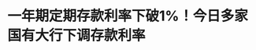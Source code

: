 <!DOCTYPE html>
<html lang="zh-CN">

<head>
    
<title>一年期定期存款利率下破1%！今日多家国有大行下调存款利率_腾讯新闻</title>
<meta name="keywords" content="定期存款利率,存款利率,定期存款,中国工商银行,中国农业银行,中国邮政储蓄银行,四大行,央行,大行,下调">
<meta name="description" content="【国有四大行今日均官宣下调存款利率 活期利率下调5个基点至0.05%】财联社5月20日电，中行、农行、工行、建行今日均宣布下调了存款利率，降幅与挂牌利率均保持一致。此外，招行同日也下调了存款利率。具体情况如下：中国银行于5月20日下调人民币存款利率，其中活期利率下调5个基点至0.05%；定期整存整取三个月期、半年期...">
<meta name="author" content="腾讯网">
<meta name="copyright" content="Copyright 1998 - 2025 Tencent. All Rights Reserved">
<meta property="og:type" content="news" />

<meta property="og:title" content="一年期定期存款利率下破1%！今日多家国有大行下调存款利率_腾讯新闻" />
<meta property="og:description" content="【国有四大行今日均官宣下调存款利率 活期利率下调5个基点至0.05%】财联社5月20日电，中行、农行、工行、建行今日均宣布下调了存款利率，降幅与挂牌利率均保持一致。此外，招行同日也下调了存款利率。具体情况如下：中国银行于5月20日下调人民币存款利率，其中活期利率下调5个基点至0.05%；定期整存整取三个月期、半年期..." />
<meta property="og:url" content="https://news.qq.com/rain/a/20250520A01QJC00" />
<meta property="og:image" content="https://inews.gtimg.com/news_ls/ObEGeEXg9MH4JiycyEWqNni3nub1Q2WItLPoelfumYpdYAA_640330/0" />
<meta property="article:author" content="财联社" />
<meta property="article:published_time" content="2025-05-20 09:01:13" />
<meta property="category" content="finance" />

<meta name="baidu-site-verification" content="jJeIJ5X7pP" />
    <meta charset="utf-8" />
<meta http-equiv="X-UA-Compatible" content="IE=Edge" />
<meta name="viewport" content="width=device-width, initial-scale=1, shrink-to-fit=no" />
<link rel="dns-prefetch" href="mat1.gtimg.com">
<link rel="dns-prefetch" href="i.news.qq.com">
<link rel="shortcut icon" href="https://mat1.gtimg.com/qqcdn/qqindex2021/favicon.ico">
<script nomodule="true" src="https://mat1.gtimg.com/qqcdn/qqindex2021/common-static/20240515201444/core3-37-1.min.js"></script>
<script>
  try {
    if (!window.IntersectionObserver) {
      var observerScript = document.createElement('script');
      observerScript.src = "https://mat1.gtimg.com/qqcdn/qqindex2021/common-static/20241024141058/intersection-observer-polyfill.js";
      document.head.appendChild(observerScript);
    }
  } catch (error) {}
</script>

<script>
  try {
    if (!Element.prototype.scrollTo) {
      var scrollScript = document.createElement('script');
      scrollScript.src = "https://mat1.gtimg.com/qqcdn/qqindex2021/common-static/20241025153001/scroll-behavior-polyfill.js";
      document.head.appendChild(scrollScript);
    }
  } catch (error) {}
</script>
<script>
  try {
    if ('scrollRestoration' in window.history) {
      window.history.scrollRestoration = 'manual';
    }
    window.isPcClient = Boolean(window.electron) && (
      window.navigator.userAgent.indexOf('pc-client') > 0 ||
      window.navigator.userAgent.indexOf('TencentNews') > 0
    );
  } catch {}
</script>
<script>
  try {
    if (window.isPcClient) {
      var bodyStyle = document.createElement('style');
      bodyStyle.innerText = 'body{ zoom: 0.95 }';
      document.head.appendChild(bodyStyle);
    }
  } catch {}
</script>
<script>
  window.DATA = {"url":"https://view.inews.qq.com/a/20250520A01QJC00","article_id":"20250520A01QJC00","article_type":"0","title":"一年期定期存款利率下破1%！今日多家国有大行下调存款利率","desc":"【国有四大行今日均官宣下调存款利率 活期利率下调5个基点至0.05%】财联社5月20日电，中行、农行、工行、建行今日均宣布下调了存款利率，降幅与挂牌利率均保持一致。此外，招行同日也下调了存款利率。具体情况如下：中国银行于5月20日下调人民币存款利率，其中活期利率下调5个基点至0.05%；定期整存整取三个月期、半年期...","iNewsRecommendLevel":1,"abstract":"【国有四大行今日均官宣下调存款利率 活期利率下调5个基点至0.05%】财联社5月20日电，中行、农行、工行、建行今日均宣布下调了存款利率，降幅与挂牌利率均保持一致。此外，招行同日也下调了存款利率。具体情况如下：中国银行于5月20日下调人民币存款利率，其中活期利率下调5个基点至0.05%；定期整存整取三个月期、半年期...","catalog1":"finance","ad_channel_sign":"finance","introduction":"","media":"财联社","media_id":"6975273","pubtime":"2025-05-20 09:01:13","comment_id":"8413182093","political":0,"cmsId":"20250520A01QJC00","cms_id":"20250520A01QJC00","closeAllAd":0,"closeAllFavorite":false,"originContent":{"directory":{"ai_list":null,"enable":2,"list":null},"text":"\u003cdiv class=\"rich_media_content\"\u003e\u003c!--NO_AD_ERROR_8_2I1--\u003e\u003cp style=\"background-color: rgb(255, 255, 255); margin-bottom: 25px; margin-left: 0px; margin-right: 0px; margin-top: 10px; padding: 0px; text-align: justify; text-indent: 0px\"\u003e\u003cspan style=\"letter-spacing: normal\"\u003e\u003cspan style=\"font-size: 18px\"\u003e\u003cspan style=\"color: rgb(34, 34, 34)\"\u003e\u003cspan style=\"background-color: rgb(255, 255, 255)\"\u003e财联社5月20日讯，今日早间，\u003c!--SECURE_LINK_BEGIN_0--\u003e工商银行\u003c!--SECURE_LINK_END_0--\u003e、\u003c!--SECURE_LINK_BEGIN_1--\u003e农业银行\u003c!--SECURE_LINK_END_1--\u003e、\u003c!--SECURE_LINK_BEGIN_2--\u003e中国银行\u003c!--SECURE_LINK_END_2--\u003e、\u003c!--SECURE_LINK_BEGIN_3--\u003e建设银行\u003c!--SECURE_LINK_END_3--\u003e、\u003c!--SECURE_LINK_BEGIN_4--\u003e交通银行\u003c!--SECURE_LINK_END_4--\u003e、\u003c!--SECURE_LINK_BEGIN_5--\u003e邮储银行\u003c!--SECURE_LINK_END_5--\u003e、\u003c!--SECURE_LINK_BEGIN_6--\u003e招商银行\u003c!--SECURE_LINK_END_6--\u003e均宣布下调了存款利率，降幅与挂牌利率均保持一致。\u003c/span\u003e\u003c/span\u003e\u003c/span\u003e\u003c/span\u003e\u003c!--NO_AD_0--\u003e\u003c!--EOP_0--\u003e\u003c/p\u003e\u003c!--PARAGRAPH_0--\u003e\u003cp style=\"background-color: rgb(255, 255, 255); margin-bottom: 25px; margin-left: 0px; margin-right: 0px; margin-top: 10px; padding: 0px; text-align: justify; text-indent: 0px\"\u003e\u003cspan style=\"letter-spacing: normal\"\u003e\u003cspan style=\"font-size: 18px\"\u003e\u003cspan style=\"color: rgb(34, 34, 34)\"\u003e\u003cspan style=\"background-color: rgb(255, 255, 255)\"\u003e一年期定期存款利率集体下破1%，其中邮储银行一年期存款利率下调至0.98%，其余大行（工行、农行、中行、建行、招行）均调至0.95%。\u003c/span\u003e\u003c/span\u003e\u003c/span\u003e\u003c/span\u003e\u003c!--NO_AD_1--\u003e\u003c!--EOP_1--\u003e\u003c!--NO_AD_2--\u003e\u003c!--EOP_2--\u003e\u003c!--NO_AD_3--\u003e\u003c!--EOP_3--\u003e\u003c!--NO_AD_4--\u003e\u003c!--EOP_4--\u003e\u003c/p\u003e\u003c!--PARAGRAPH_4--\u003e\u003c!--PARAGRAPH_3--\u003e\u003c!--PARAGRAPH_2--\u003e\u003c!--PARAGRAPH_1--\u003e\u003cp style=\"background-color: rgb(255, 255, 255); margin-bottom: 25px; margin-left: 0px; margin-right: 0px; margin-top: 10px; padding: 0px; text-align: justify; text-indent: 0px\"\u003e\u003cspan style=\"letter-spacing: normal\"\u003e\u003cspan style=\"font-size: 18px\"\u003e\u003cstrong\u003e\u003cspan style=\"color: rgb(34, 34, 34)\"\u003e\u003cspan style=\"background-color: transparent\"\u003e工商银行下调人民币存款利率 最大降幅25个基点\u003c/span\u003e\u003c/span\u003e\u003c/strong\u003e\u003c/span\u003e\u003c/span\u003e\u003c/p\u003e\u003cp style=\"background-color: rgb(255, 255, 255); margin-bottom: 25px; margin-left: 0px; margin-right: 0px; margin-top: 10px; padding: 0px; text-align: justify; text-indent: 0px\"\u003e\u003cspan style=\"letter-spacing: normal\"\u003e\u003cspan style=\"font-size: 18px\"\u003e\u003cspan style=\"color: rgb(34, 34, 34)\"\u003e\u003cspan style=\"background-color: rgb(255, 255, 255)\"\u003e\u003c!--SECURE_LINK_BEGIN_7--\u003e中国工商银行\u003c!--SECURE_LINK_END_7--\u003e于5月20日下调人民币存款利率，其中活期利率下调5个基点至0.05%；定期整存整取三个月期、半年期、\u003c/span\u003e\u003c/span\u003e\u003cstrong\u003e\u003cspan style=\"color: rgb(34, 34, 34)\"\u003e\u003cspan style=\"background-color: transparent\"\u003e一年期\u003c/span\u003e\u003c/span\u003e\u003c/strong\u003e\u003cspan style=\"color: rgb(34, 34, 34)\"\u003e\u003cspan style=\"background-color: rgb(255, 255, 255)\"\u003e、二年期均下调15个基点，分别为0.65%、0.85%、\u003c/span\u003e\u003c/span\u003e\u003cstrong\u003e\u003cspan style=\"color: rgb(34, 34, 34)\"\u003e\u003cspan style=\"background-color: transparent\"\u003e0.95%\u003c/span\u003e\u003c/span\u003e\u003c/strong\u003e\u003cspan style=\"color: rgb(34, 34, 34)\"\u003e\u003cspan style=\"background-color: rgb(255, 255, 255)\"\u003e、1.05%；三年期和五年期均下调25个基点，分别至1.25%和1.3%。定期零存整取、整存零取、存本取息三种期限均下调15个基点。7天期通知存款利率下调15个基点至0.3%。\u003c/span\u003e\u003c/span\u003e\u003c/span\u003e\u003c/span\u003e\u003c/p\u003e\u003cp style=\"-webkit-tap-highlight-color: rgba(255, 255, 255, 0); -webkit-text-stroke-width: 0px; background: rgb(255, 255, 255); border: 0px; box-sizing: inherit; color: rgb(34, 34, 34); font-size: 18px; font-style: normal; font-variant-caps: normal; font-variant-ligatures: normal; font-weight: 400; letter-spacing: normal; margin: 10px 0px 25px; orphans: 2; padding: 0px; text-align: justify; text-decoration-color: initial; text-decoration-style: initial; text-decoration-thickness: initial; text-transform: none; vertical-align: baseline; white-space: normal; widows: 2; word-spacing: 0px\" data-exeditor-arbitrary-box=\"image-box\"\u003e\u003c!--IMG_0--\u003e\u003c/p\u003e\u003cp style=\"background-color: rgb(255, 255, 255); margin-bottom: 25px; margin-left: 0px; margin-right: 0px; margin-top: 10px; padding: 0px; text-align: justify; text-indent: 0px\"\u003e\u003cspan style=\"letter-spacing: normal\"\u003e\u003cspan style=\"font-size: 18px\"\u003e\u003cstrong\u003e\u003cspan style=\"color: rgb(34, 34, 34)\"\u003e\u003cspan style=\"background-color: transparent\"\u003e农业银行下调人民币存款利率 最大降幅25个基点\u003c/span\u003e\u003c/span\u003e\u003c/strong\u003e\u003c/span\u003e\u003c/span\u003e\u003c/p\u003e\u003cp style=\"background-color: rgb(255, 255, 255); margin-bottom: 25px; margin-left: 0px; margin-right: 0px; margin-top: 10px; padding: 0px; text-align: justify; text-indent: 0px\"\u003e\u003cspan style=\"letter-spacing: normal\"\u003e\u003cspan style=\"font-size: 18px\"\u003e\u003cspan style=\"color: rgb(34, 34, 34)\"\u003e\u003cspan style=\"background-color: rgb(255, 255, 255)\"\u003e农业银行于5月20日下调人民币存款利率，其中活期利率下调5个基点至0.05%；定期整存整取三个月期、半年期、\u003c/span\u003e\u003c/span\u003e\u003cstrong\u003e\u003cspan style=\"color: rgb(34, 34, 34)\"\u003e\u003cspan style=\"background-color: transparent\"\u003e一年期、\u003c/span\u003e\u003c/span\u003e\u003c/strong\u003e\u003cspan style=\"color: rgb(34, 34, 34)\"\u003e\u003cspan style=\"background-color: rgb(255, 255, 255)\"\u003e二年期均下调15个基点，分别为0.65%、0.85%、\u003c/span\u003e\u003c/span\u003e\u003cstrong\u003e\u003cspan style=\"color: rgb(34, 34, 34)\"\u003e\u003cspan style=\"background-color: transparent\"\u003e0.95%、\u003c/span\u003e\u003c/span\u003e\u003c/strong\u003e\u003cspan style=\"color: rgb(34, 34, 34)\"\u003e\u003cspan style=\"background-color: rgb(255, 255, 255)\"\u003e1.05%；三年期和五年期均下调25个基点，分别至1.25%和1.3%。定期零存整取、整存零取、存本取息三种期限均下调15个基点。7天期通知存款利率下调15个基点至0.3%。\u003c/span\u003e\u003c/span\u003e\u003c/span\u003e\u003c/span\u003e\u003c/p\u003e\u003cp style=\"-webkit-tap-highlight-color: rgba(255, 255, 255, 0); -webkit-text-stroke-width: 0px; background: rgb(255, 255, 255); border: 0px; box-sizing: inherit; color: rgb(34, 34, 34); font-size: 18px; font-style: normal; font-variant-caps: normal; font-variant-ligatures: normal; font-weight: 400; letter-spacing: normal; margin: 10px 0px 25px; orphans: 2; padding: 0px; text-align: justify; text-decoration-color: initial; text-decoration-style: initial; text-decoration-thickness: initial; text-transform: none; vertical-align: baseline; white-space: normal; widows: 2; word-spacing: 0px\" data-exeditor-arbitrary-box=\"image-box\"\u003e\u003c!--IMG_1--\u003e\u003c/p\u003e\u003cp style=\"background-color: rgb(255, 255, 255); margin-bottom: 25px; margin-left: 0px; margin-right: 0px; margin-top: 10px; padding: 0px; text-align: justify; text-indent: 0px\"\u003e\u003cspan style=\"letter-spacing: normal\"\u003e\u003cspan style=\"font-size: 18px\"\u003e\u003cstrong\u003e\u003cspan style=\"color: rgb(34, 34, 34)\"\u003e\u003cspan style=\"background-color: transparent\"\u003e中国银行下调人民币存款利率\u003c/span\u003e\u003c/span\u003e\u003c/strong\u003e\u003c/span\u003e\u003c/span\u003e\u003c/p\u003e\u003cp style=\"background-color: rgb(255, 255, 255); margin-bottom: 25px; margin-left: 0px; margin-right: 0px; margin-top: 10px; padding: 0px; text-align: justify; text-indent: 0px\"\u003e\u003cspan style=\"letter-spacing: normal\"\u003e\u003cspan style=\"font-size: 18px\"\u003e\u003cspan style=\"color: rgb(34, 34, 34)\"\u003e\u003cspan style=\"background-color: rgb(255, 255, 255)\"\u003e中国银行于5月20日下调人民币存款利率，其中活期利率下调5个基点至0.05%；定期整存整取三个月期、半年期、\u003c/span\u003e\u003c/span\u003e\u003cstrong\u003e\u003cspan style=\"color: rgb(34, 34, 34)\"\u003e\u003cspan style=\"background-color: transparent\"\u003e一年期、\u003c/span\u003e\u003c/span\u003e\u003c/strong\u003e\u003cspan style=\"color: rgb(34, 34, 34)\"\u003e\u003cspan style=\"background-color: rgb(255, 255, 255)\"\u003e二年期均下调15个基点，分别为0.65%、0.85%、\u003c/span\u003e\u003c/span\u003e\u003cstrong\u003e\u003cspan style=\"color: rgb(34, 34, 34)\"\u003e\u003cspan style=\"background-color: transparent\"\u003e0.95%、\u003c/span\u003e\u003c/span\u003e\u003c/strong\u003e\u003cspan style=\"color: rgb(34, 34, 34)\"\u003e\u003cspan style=\"background-color: rgb(255, 255, 255)\"\u003e1.05%；三年期和五年期均下调25个基点，分别至1.25%和1.3%。定期零存整取、整存零取、存本取息三种期限均下调15个基点。7天期通知存款利率下调15个基点至0.3%。\u003c/span\u003e\u003c/span\u003e\u003c/span\u003e\u003c/span\u003e\u003c/p\u003e\u003cp style=\"-webkit-tap-highlight-color: rgba(255, 255, 255, 0); -webkit-text-stroke-width: 0px; background: rgb(255, 255, 255); border: 0px; box-sizing: inherit; color: rgb(34, 34, 34); font-size: 18px; font-style: normal; font-variant-caps: normal; font-variant-ligatures: normal; font-weight: 400; letter-spacing: normal; margin: 10px 0px 25px; orphans: 2; padding: 0px; text-align: justify; text-decoration-color: initial; text-decoration-style: initial; text-decoration-thickness: initial; text-transform: none; vertical-align: baseline; white-space: normal; widows: 2; word-spacing: 0px\" data-exeditor-arbitrary-box=\"image-box\"\u003e\u003c!--IMG_2--\u003e\u003c/p\u003e\u003cp style=\"background-color: rgb(255, 255, 255); margin-bottom: 25px; margin-left: 0px; margin-right: 0px; margin-top: 10px; padding: 0px; text-align: justify; text-indent: 0px\"\u003e\u003cspan style=\"letter-spacing: normal\"\u003e\u003cspan style=\"font-size: 18px\"\u003e\u003cstrong\u003e\u003cspan style=\"color: rgb(34, 34, 34)\"\u003e\u003cspan style=\"background-color: transparent\"\u003e建设银行下调存款利率 1年定期下破1%\u003c/span\u003e\u003c/span\u003e\u003c/strong\u003e\u003c/span\u003e\u003c/span\u003e\u003c/p\u003e\u003cp style=\"background-color: rgb(255, 255, 255); margin-bottom: 25px; margin-left: 0px; margin-right: 0px; margin-top: 10px; padding: 0px; text-align: justify; text-indent: 0px\"\u003e\u003cspan style=\"letter-spacing: normal\"\u003e\u003cspan style=\"font-size: 18px\"\u003e\u003cspan style=\"color: rgb(34, 34, 34)\"\u003e\u003cspan style=\"background-color: rgb(255, 255, 255)\"\u003e中国建设银行于5月20日下调了人民币存款利率，其中活期利率下调5个基点至0.05%；定期整存整取三个月期、半年期、\u003c/span\u003e\u003c/span\u003e\u003cstrong\u003e\u003cspan style=\"color: rgb(34, 34, 34)\"\u003e\u003cspan style=\"background-color: transparent\"\u003e一年期\u003c/span\u003e\u003c/span\u003e\u003c/strong\u003e\u003cspan style=\"color: rgb(34, 34, 34)\"\u003e\u003cspan style=\"background-color: rgb(255, 255, 255)\"\u003e、二年期均下调15个基点，分别为0.65%、0.85%、\u003c/span\u003e\u003c/span\u003e\u003cstrong\u003e\u003cspan style=\"color: rgb(34, 34, 34)\"\u003e\u003cspan style=\"background-color: transparent\"\u003e0.95%\u003c/span\u003e\u003c/span\u003e\u003c/strong\u003e\u003cspan style=\"color: rgb(34, 34, 34)\"\u003e\u003cspan style=\"background-color: rgb(255, 255, 255)\"\u003e、1.05%；三年期和五年期均下调25个基点，分别至1.25%和1.3%。定期零存整取、整存零取、存本取息三种期限均下跌15个基点。7天期通知存款利率下调15个基点至0.3%。\u003c/span\u003e\u003c/span\u003e\u003c/span\u003e\u003c/span\u003e\u003c/p\u003e\u003cp style=\"-webkit-tap-highlight-color: rgba(255, 255, 255, 0); -webkit-text-stroke-width: 0px; background: rgb(255, 255, 255); border: 0px; box-sizing: inherit; color: rgb(34, 34, 34); font-size: 18px; font-style: normal; font-variant-caps: normal; font-variant-ligatures: normal; font-weight: 400; letter-spacing: normal; margin: 10px 0px 25px; orphans: 2; padding: 0px; text-align: justify; text-decoration-color: initial; text-decoration-style: initial; text-decoration-thickness: initial; text-transform: none; vertical-align: baseline; white-space: normal; widows: 2; word-spacing: 0px\" data-exeditor-arbitrary-box=\"image-box\"\u003e\u003c!--IMG_3--\u003e\u003c/p\u003e\u003cp style=\"background-color: rgb(255, 255, 255); margin-bottom: 25px; margin-left: 0px; margin-right: 0px; margin-top: 10px; padding: 0px; text-align: justify; text-indent: 0px\"\u003e\u003cspan style=\"letter-spacing: normal\"\u003e\u003cspan style=\"font-size: 18px\"\u003e\u003cstrong\u003e\u003cspan style=\"color: rgb(34, 34, 34)\"\u003e\u003cspan style=\"background-color: transparent\"\u003e交通银行下调人民币存款利率\u003c/span\u003e\u003c/span\u003e\u003c/strong\u003e\u003c/span\u003e\u003c/span\u003e\u003c/p\u003e\u003cp style=\"background-color: rgb(255, 255, 255); margin-bottom: 25px; margin-left: 0px; margin-right: 0px; margin-top: 10px; padding: 0px; text-align: justify; text-indent: 0px\"\u003e\u003cspan style=\"letter-spacing: normal\"\u003e\u003cspan style=\"font-size: 18px\"\u003e\u003cspan style=\"color: rgb(34, 34, 34)\"\u003e\u003cspan style=\"background-color: rgb(255, 255, 255)\"\u003e交通银行下调人民币存款利率，其中活期利率下调5个基点至0.05%；定期整存整取三个月期、半年期、\u003c/span\u003e\u003c/span\u003e\u003cstrong\u003e\u003cspan style=\"color: rgb(34, 34, 34)\"\u003e\u003cspan style=\"background-color: transparent\"\u003e一年期、\u003c/span\u003e\u003c/span\u003e\u003c/strong\u003e\u003cspan style=\"color: rgb(34, 34, 34)\"\u003e\u003cspan style=\"background-color: rgb(255, 255, 255)\"\u003e二年期均下调15个基点，分别为0.65%、0.85%、\u003c/span\u003e\u003c/span\u003e\u003cstrong\u003e\u003cspan style=\"color: rgb(34, 34, 34)\"\u003e\u003cspan style=\"background-color: transparent\"\u003e0.95%、\u003c/span\u003e\u003c/span\u003e\u003c/strong\u003e\u003cspan style=\"color: rgb(34, 34, 34)\"\u003e\u003cspan style=\"background-color: rgb(255, 255, 255)\"\u003e1.05%；定期整存整取三年期和五年期均下调25个基点，分别至1.25%和1.3%。定期零存整取、整存零取、存本取息三种期限均下调15个基点。7天期通知存款利率下调15个基点至0.3%。\u003c/span\u003e\u003c/span\u003e\u003c/span\u003e\u003c/span\u003e\u003c/p\u003e\u003cp style=\"-webkit-tap-highlight-color: rgba(255, 255, 255, 0); -webkit-text-stroke-width: 0px; background: rgb(255, 255, 255); border: 0px; box-sizing: inherit; color: rgb(34, 34, 34); font-size: 18px; font-style: normal; font-variant-caps: normal; font-variant-ligatures: normal; font-weight: 400; letter-spacing: normal; margin: 10px 0px 25px; orphans: 2; padding: 0px; text-align: justify; text-decoration-color: initial; text-decoration-style: initial; text-decoration-thickness: initial; text-transform: none; vertical-align: baseline; white-space: normal; widows: 2; word-spacing: 0px\" data-exeditor-arbitrary-box=\"image-box\"\u003e\u003c!--IMG_4--\u003e\u003c/p\u003e\u003cp style=\"background-color: rgb(255, 255, 255); margin-bottom: 25px; margin-left: 0px; margin-right: 0px; margin-top: 10px; padding: 0px; text-align: justify; text-indent: 0px\"\u003e\u003cspan style=\"letter-spacing: normal\"\u003e\u003cspan style=\"font-size: 18px\"\u003e\u003cstrong\u003e\u003cspan style=\"color: rgb(34, 34, 34)\"\u003e\u003cspan style=\"background-color: transparent\"\u003e邮储银行下调人民币存款利率 1年期下调15个基点至0.98%\u003c/span\u003e\u003c/span\u003e\u003c/strong\u003e\u003c/span\u003e\u003c/span\u003e\u003c/p\u003e\u003cp style=\"background-color: rgb(255, 255, 255); margin-bottom: 25px; margin-left: 0px; margin-right: 0px; margin-top: 10px; padding: 0px; text-align: justify; text-indent: 0px\"\u003e\u003cspan style=\"letter-spacing: normal\"\u003e\u003cspan style=\"font-size: 18px\"\u003e\u003cspan style=\"color: rgb(34, 34, 34)\"\u003e\u003cspan style=\"background-color: rgb(255, 255, 255)\"\u003e邮储银行5月20日对多个期限的人民币存款利率进行了下调，其中活期存款利率下调至0.05%；定期三个月期、半年期、\u003c/span\u003e\u003c/span\u003e\u003cstrong\u003e\u003cspan style=\"color: rgb(34, 34, 34)\"\u003e\u003cspan style=\"background-color: transparent\"\u003e一年期、\u003c/span\u003e\u003c/span\u003e\u003c/strong\u003e\u003cspan style=\"color: rgb(34, 34, 34)\"\u003e\u003cspan style=\"background-color: rgb(255, 255, 255)\"\u003e三年期和五年期均有下调，分别为0.65%、0.86%、\u003c/span\u003e\u003c/span\u003e\u003cstrong\u003e\u003cspan style=\"color: rgb(34, 34, 34)\"\u003e\u003cspan style=\"background-color: transparent\"\u003e0.98%、\u003c/span\u003e\u003c/span\u003e\u003c/strong\u003e\u003cspan style=\"color: rgb(34, 34, 34)\"\u003e\u003cspan style=\"background-color: rgb(255, 255, 255)\"\u003e1.25%和1.30%。\u003c/span\u003e\u003c/span\u003e\u003c/span\u003e\u003c/span\u003e\u003c/p\u003e\u003cp style=\"-webkit-tap-highlight-color: rgba(255, 255, 255, 0); -webkit-text-stroke-width: 0px; background: rgb(255, 255, 255); border: 0px; box-sizing: inherit; color: rgb(34, 34, 34); font-size: 18px; font-style: normal; font-variant-caps: normal; font-variant-ligatures: normal; font-weight: 400; letter-spacing: normal; margin: 10px 0px 25px; orphans: 2; padding: 0px; text-align: justify; text-decoration-color: initial; text-decoration-style: initial; text-decoration-thickness: initial; text-transform: none; vertical-align: baseline; white-space: normal; widows: 2; word-spacing: 0px\" data-exeditor-arbitrary-box=\"image-box\"\u003e\u003c!--IMG_5--\u003e\u003c/p\u003e\u003cp style=\"background-color: rgb(255, 255, 255); margin-bottom: 25px; margin-left: 0px; margin-right: 0px; margin-top: 10px; padding: 0px; text-align: justify; text-indent: 0px\"\u003e\u003cspan style=\"letter-spacing: normal\"\u003e\u003cspan style=\"font-size: 18px\"\u003e\u003cstrong\u003e\u003cspan style=\"color: rgb(34, 34, 34)\"\u003e\u003cspan style=\"background-color: transparent\"\u003e招商银行下调人民币存款利率\u003c/span\u003e\u003c/span\u003e\u003c/strong\u003e\u003c/span\u003e\u003c/span\u003e\u003c/p\u003e\u003cp style=\"background-color: rgb(255, 255, 255); margin-bottom: 25px; margin-left: 0px; margin-right: 0px; margin-top: 10px; padding: 0px; text-align: justify; text-indent: 0px\"\u003e\u003cspan style=\"letter-spacing: normal\"\u003e\u003cspan style=\"font-size: 18px\"\u003e\u003cspan style=\"color: rgb(34, 34, 34)\"\u003e\u003cspan style=\"background-color: rgb(255, 255, 255)\"\u003e招商银行下调人民币存款利率，其中活期利率下调5个基点至0.05%；定期整存整取三个月期、半年期、\u003c/span\u003e\u003c/span\u003e\u003cstrong\u003e\u003cspan style=\"color: rgb(34, 34, 34)\"\u003e\u003cspan style=\"background-color: transparent\"\u003e一年期\u003c/span\u003e\u003c/span\u003e\u003c/strong\u003e\u003cspan style=\"color: rgb(34, 34, 34)\"\u003e\u003cspan style=\"background-color: rgb(255, 255, 255)\"\u003e、二年期均下调15个基点，分别为0.65%、0.85%、\u003c/span\u003e\u003c/span\u003e\u003cstrong\u003e\u003cspan style=\"color: rgb(34, 34, 34)\"\u003e\u003cspan style=\"background-color: transparent\"\u003e0.95%\u003c/span\u003e\u003c/span\u003e\u003c/strong\u003e\u003cspan style=\"color: rgb(34, 34, 34)\"\u003e\u003cspan style=\"background-color: rgb(255, 255, 255)\"\u003e、1.05%；定期整存整取三年期和五年期均下调25个基点，分别至1.25%和1.3%。定期零存整取、整存零取、存本取息三种期限均下跌15个基点。7天期通知存款利率下调15个基点至0.3%。\u003c/span\u003e\u003c/span\u003e\u003c/span\u003e\u003c/span\u003e\u003c/p\u003e\u003cp style=\"-webkit-tap-highlight-color: rgba(255, 255, 255, 0); -webkit-text-stroke-width: 0px; background: rgb(255, 255, 255); border: 0px; box-sizing: inherit; color: rgb(34, 34, 34); font-size: 18px; font-style: normal; font-variant-caps: normal; font-variant-ligatures: normal; font-weight: 400; letter-spacing: normal; margin: 10px 0px 8px; orphans: 2; padding: 0px; text-align: justify; text-decoration-color: initial; text-decoration-style: initial; text-decoration-thickness: initial; text-transform: none; vertical-align: baseline; white-space: normal; widows: 2; word-spacing: 0px\" data-exeditor-arbitrary-box=\"image-box\"\u003e\u003c!--IMG_6--\u003e\u003c/p\u003e\u003cdiv type=\"x-list_link\" class=\"qqnews_list_link\" style=\"background-color: #F7F7F7; border-radius: 5px; margin-bottom: 24px; padding: 20px 16px 24px 16px; position: relative; text-align: left\"\u003e\u003cdiv style=\"margin-bottom: 20px\"\u003e\u003cspan style=\"background-image: url(\u0026#39;https://new.inews.gtimg.com/tnews/1d01add9-7272-4aa6-8fa3-af6beaeb5038/icon-day.png\u0026#39;); background-size: cover; display: inline-block; height: 18px; margin-right: 2px; position: relative; top: 3px; width: 18px\"\u003e\u003c/span\u003e\u003cspan style=\"font-size: 16px; font-weight: 600; letter-spacing: 0px; line-height: 16px; text-align: justified\"\u003e相关报道\u003c/span\u003e\u003c/div\u003e\u003cp class=\"link_list\"\u003e\u003c!--LINK_0--\u003e\u003c/p\u003e\u003c/div\u003e\u003cdiv powered-by=\"qqnews_ex-editor\"\u003e\u003c/div\u003e\u003cstyle\u003e.rich_media_content{--news-tabel-th-night-color: #444444;--news-font-day-color: #333;--news-font-night-color: #d9d9d9;--news-bottom-distance: 22px}.rich_media_content p:not([data-exeditor-arbitrary-box=image-box]){letter-spacing:.5px;line-height:30px;margin-bottom:var(--news-bottom-distance);word-wrap:break-word}.rich_media_content{color:var(--news-font-day-color);font-size:18px}@media(prefers-color-scheme:dark){body:not([data-weui-theme=light]):not([dark-mode-disable=true]) .rich_media_content p:not([data-exeditor-arbitrary-box=image-box]){letter-spacing:.5px;line-height:30px;margin-bottom:var(--news-bottom-distance);word-wrap:break-word}body:not([data-weui-theme=light]):not([dark-mode-disable=true]) .rich_media_content{color:var(--news-font-night-color)}}.data_color_scheme_dark .rich_media_content p:not([data-exeditor-arbitrary-box=image-box]){letter-spacing:.5px;line-height:30px;margin-bottom:var(--news-bottom-distance);word-wrap:break-word}.data_color_scheme_dark .rich_media_content{color:var(--news-font-night-color)}.data_color_scheme_dark .rich_media_content{font-size:18px}.rich_media_content p[data-exeditor-arbitrary-box=image-box]{margin-bottom:11px}.rich_media_content\u003ediv:not(.qnt-video),.rich_media_content\u003esection{margin-bottom:var(--news-bottom-distance)}.rich_media_content hr{margin-bottom:var(--news-bottom-distance)}.rich_media_content .link_list{margin:0;margin-top:20px;min-height:0!important}.rich_media_content blockquote{background:#f9f9f9;border-left:6px solid #ccc;margin:1.5em 10px;padding:.5em 10px}.rich_media_content blockquote p{margin-bottom:0!important}.data_color_scheme_dark .rich_media_content blockquote{background:#323232}@media(prefers-color-scheme:dark){body:not([data-weui-theme=light]):not([dark-mode-disable=true]) .rich_media_content blockquote{background:#323232}}.rich_media_content ol[data-ex-list]{--ol-start: 1;--ol-list-style-type: decimal;list-style-type:none;counter-reset:olCounter calc(var(--ol-start,1) - 1);position:relative}.rich_media_content ol[data-ex-list]\u003eli\u003e:first-child::before{content:counter(olCounter,var(--ol-list-style-type)) '. ';counter-increment:olCounter;font-variant-numeric:tabular-nums;display:inline-block}.rich_media_content ul[data-ex-list]{--ul-list-style-type: circle;list-style-type:none;position:relative}.rich_media_content ul[data-ex-list].nonUnicode-list-style-type\u003eli\u003e:first-child::before{content:var(--ul-list-style-type) ' ';font-variant-numeric:tabular-nums;display:inline-block;transform:scale(0.5)}.rich_media_content ul[data-ex-list].unicode-list-style-type\u003eli\u003e:first-child::before{content:var(--ul-list-style-type) ' ';font-variant-numeric:tabular-nums;display:inline-block;transform:scale(0.8)}.rich_media_content ol:not([data-ex-list]){padding-left:revert}.rich_media_content ul:not([data-ex-list]){padding-left:revert}.rich_media_content table{display:table;border-collapse:collapse;margin-bottom:var(--news-bottom-distance)}.rich_media_content table th,.rich_media_content table td{word-wrap:break-word;border:1px solid #ddd;white-space:nowrap;padding:2px 5px}.rich_media_content table th{font-weight:700;background-color:#f0f0f0;text-align:left}.rich_media_content table p{margin-bottom:0!important}.data_color_scheme_dark .rich_media_content table th{background:var(--news-tabel-th-night-color)}@media(prefers-color-scheme:dark){body:not([data-weui-theme=light]):not([dark-mode-disable=true]) .rich_media_content table th{background:var(--news-tabel-th-night-color)}}.rich_media_content .qqnews_image_desc,.rich_media_content p[type=om-image-desc]{line-height:20px!important;text-align:center!important;font-size:14px!important;color:#666!important}.rich_media_content div[data-exeditor-arbitrary-box=wrap]:not([data-exeditor-arbitrary-box-special-style]){max-width:100%}.rich_media_content .qqnews-content{--wmfont: 0;--wmcolor: transparent;font-size:var(--wmfont);color:var(--wmcolor);line-height:var(--wmfont)!important;margin-bottom:var(--wmfont)!important}.rich_media_content .qqnews_sign_emphasis{background:#f7f7f7}.rich_media_content .qqnews_sign_emphasis ol{word-wrap:break-word;border:none;color:#5c5c5c;line-height:28px;list-style:none;margin:14px 0 6px;padding:16px 15px 4px}.rich_media_content .qqnews_sign_emphasis p{margin-bottom:12px!important}.rich_media_content .qqnews_sign_emphasis ol\u003eli\u003ep{padding-left:30px}.rich_media_content .qqnews_sign_emphasis ol\u003eli{list-style:none}.rich_media_content .qqnews_sign_emphasis ol\u003eli\u003ep:first-child::before{margin-left:-30px;content:counter(olCounter,decimal) ''!important;counter-increment:olCounter!important;font-variant-numeric:tabular-nums!important;background:#37f;border-radius:2px;color:#fff;font-size:15px;font-style:normal;text-align:center;line-height:18px;width:18px;height:18px;margin-right:12px;position:relative;top:-1px}.data_color_scheme_dark .rich_media_content .qqnews_sign_emphasis{background:#262626}.data_color_scheme_dark .rich_media_content .qqnews_sign_emphasis ol\u003eli\u003ep{color:#a9a9a9}@media(prefers-color-scheme:dark){body:not([data-weui-theme=light]):not([dark-mode-disable=true]) .rich_media_content .qqnews_sign_emphasis{background:#262626}body:not([data-weui-theme=light]):not([dark-mode-disable=true]) .rich_media_content .qqnews_sign_emphasis ol\u003eli\u003ep{color:#a9a9a9}}.rich_media_content h1,.rich_media_content h2,.rich_media_content h3,.rich_media_content h4,.rich_media_content h5,.rich_media_content h6{margin-bottom:var(--news-bottom-distance);font-weight:700}.rich_media_content h1{font-size:20px}.rich_media_content h2,.rich_media_content h3{font-size:19px}.rich_media_content h4,.rich_media_content h5,.rich_media_content h6{font-size:18px}.rich_media_content li:empty{display:none}.rich_media_content ul,.rich_media_content ol{margin-bottom:var(--news-bottom-distance)}.rich_media_content div\u003ep:only-child{margin-bottom:0!important}.rich_media_content .cms-cke-widget-title-wrap p{margin-bottom:0!important}\u003c/style\u003e\u003c/div\u003e","version":"v2"},"originAttribute":{"IMG_0":{"bigOrigUrl":"https://inews.gtimg.com/news_bt/O3uUQS4VAlHRcu3x5tDV_12S0FKT-Wlw7bqZLrp5qtSKIAA/0","compressUrl":"https://inews.gtimg.com/news_bt/O3uUQS4VAlHRcu3x5tDV_12S0FKT-Wlw7bqZLrp5qtSKIAA/641","desc":"","fullPic":"1","height":1497,"imgurl0":"https://inews.gtimg.com/news_bt/O3uUQS4VAlHRcu3x5tDV_12S0FKT-Wlw7bqZLrp5qtSKIAA/0","imgurl1000":"https://inews.gtimg.com/news_bt/O3uUQS4VAlHRcu3x5tDV_12S0FKT-Wlw7bqZLrp5qtSKIAA/1000","islong":0,"origUrl":"https://inews.gtimg.com/news_bt/O3uUQS4VAlHRcu3x5tDV_12S0FKT-Wlw7bqZLrp5qtSKIAA/641","size":168,"style":"display: inline-block; max-width: 100%; width: 1069px","thumb":"https://inews.gtimg.com/news_bt/O3uUQS4VAlHRcu3x5tDV_12S0FKT-Wlw7bqZLrp5qtSKIAA_181x181s/0","url":"https://inews.gtimg.com/news_bt/O3uUQS4VAlHRcu3x5tDV_12S0FKT-Wlw7bqZLrp5qtSKIAA/641","width":641},"IMG_1":{"bigOrigUrl":"https://inews.gtimg.com/news_bt/OsrRoKGMppsuqp7XuBZWUHToQCRI3FciIkOfBC_anbHwAAA/0","compressUrl":"https://inews.gtimg.com/news_bt/OsrRoKGMppsuqp7XuBZWUHToQCRI3FciIkOfBC_anbHwAAA/641","desc":"","fullPic":"1","height":602,"imgurl0":"https://inews.gtimg.com/news_bt/OsrRoKGMppsuqp7XuBZWUHToQCRI3FciIkOfBC_anbHwAAA/0","imgurl1000":"https://inews.gtimg.com/news_bt/OsrRoKGMppsuqp7XuBZWUHToQCRI3FciIkOfBC_anbHwAAA/1000","islong":0,"origUrl":"https://inews.gtimg.com/news_bt/OsrRoKGMppsuqp7XuBZWUHToQCRI3FciIkOfBC_anbHwAAA/641","size":163,"style":"display: inline-block; max-width: 100%; width: 1047px","thumb":"https://inews.gtimg.com/news_bt/OsrRoKGMppsuqp7XuBZWUHToQCRI3FciIkOfBC_anbHwAAA_181x181s/0","url":"https://inews.gtimg.com/news_bt/OsrRoKGMppsuqp7XuBZWUHToQCRI3FciIkOfBC_anbHwAAA/641","width":641},"IMG_2":{"bigOrigUrl":"https://inews.gtimg.com/news_bt/OPw7KIKqrd4GMiiQeKYOEtbF9G1Br9rBCRjYW7SRr_2S4AA/0","compressUrl":"https://inews.gtimg.com/news_bt/OPw7KIKqrd4GMiiQeKYOEtbF9G1Br9rBCRjYW7SRr_2S4AA/641","desc":"","fullPic":"1","height":659,"imgurl0":"https://inews.gtimg.com/news_bt/OPw7KIKqrd4GMiiQeKYOEtbF9G1Br9rBCRjYW7SRr_2S4AA/0","imgurl1000":"https://inews.gtimg.com/news_bt/OPw7KIKqrd4GMiiQeKYOEtbF9G1Br9rBCRjYW7SRr_2S4AA/1000","islong":0,"origUrl":"https://inews.gtimg.com/news_bt/OPw7KIKqrd4GMiiQeKYOEtbF9G1Br9rBCRjYW7SRr_2S4AA/641","size":78,"style":"display: inline-block; max-width: 100%; width: 1097px","thumb":"https://inews.gtimg.com/news_bt/OPw7KIKqrd4GMiiQeKYOEtbF9G1Br9rBCRjYW7SRr_2S4AA_181x181s/0","url":"https://inews.gtimg.com/news_bt/OPw7KIKqrd4GMiiQeKYOEtbF9G1Br9rBCRjYW7SRr_2S4AA/641","width":641},"IMG_3":{"bigOrigUrl":"https://inews.gtimg.com/news_bt/OX-sFUfwlgw6cRTIBYrg1nguEaSkqeswVPcs98bUYBVCkAA/0","compressUrl":"https://inews.gtimg.com/news_bt/OX-sFUfwlgw6cRTIBYrg1nguEaSkqeswVPcs98bUYBVCkAA/641","desc":"","fullPic":"1","height":1551,"imgurl0":"https://inews.gtimg.com/news_bt/OX-sFUfwlgw6cRTIBYrg1nguEaSkqeswVPcs98bUYBVCkAA/0","imgurl1000":"https://inews.gtimg.com/news_bt/OX-sFUfwlgw6cRTIBYrg1nguEaSkqeswVPcs98bUYBVCkAA/1000","islong":0,"origUrl":"https://inews.gtimg.com/news_bt/OX-sFUfwlgw6cRTIBYrg1nguEaSkqeswVPcs98bUYBVCkAA/641","size":207,"style":"display: inline-block; max-width: 100%; width: 1260px","thumb":"https://inews.gtimg.com/news_bt/OX-sFUfwlgw6cRTIBYrg1nguEaSkqeswVPcs98bUYBVCkAA_181x181s/0","url":"https://inews.gtimg.com/news_bt/OX-sFUfwlgw6cRTIBYrg1nguEaSkqeswVPcs98bUYBVCkAA/641","width":641},"IMG_4":{"bigOrigUrl":"https://inews.gtimg.com/news_bt/OgLOmBkXP7DxTXS1Ar6Wgb9_B0EodXWy3fygj7iqTfERcAA/0","compressUrl":"https://inews.gtimg.com/news_bt/OgLOmBkXP7DxTXS1Ar6Wgb9_B0EodXWy3fygj7iqTfERcAA/641","desc":"","fullPic":"1","height":595,"imgurl0":"https://inews.gtimg.com/news_bt/OgLOmBkXP7DxTXS1Ar6Wgb9_B0EodXWy3fygj7iqTfERcAA/0","imgurl1000":"https://inews.gtimg.com/news_bt/OgLOmBkXP7DxTXS1Ar6Wgb9_B0EodXWy3fygj7iqTfERcAA/1000","islong":0,"origUrl":"https://inews.gtimg.com/news_bt/OgLOmBkXP7DxTXS1Ar6Wgb9_B0EodXWy3fygj7iqTfERcAA/641","size":251,"style":"display: inline-block; max-width: 100%; width: 1117px","thumb":"https://inews.gtimg.com/news_bt/OgLOmBkXP7DxTXS1Ar6Wgb9_B0EodXWy3fygj7iqTfERcAA_181x181s/0","url":"https://inews.gtimg.com/news_bt/OgLOmBkXP7DxTXS1Ar6Wgb9_B0EodXWy3fygj7iqTfERcAA/641","width":641},"IMG_5":{"bigOrigUrl":"https://inews.gtimg.com/news_bt/OYyW82P7FjRe3aliIrs1TgdN6LladOZ_PCqnuBDtQ0FVAAA/0","compressUrl":"https://inews.gtimg.com/news_bt/OYyW82P7FjRe3aliIrs1TgdN6LladOZ_PCqnuBDtQ0FVAAA/641","desc":"","fullPic":"1","height":680,"imgurl0":"https://inews.gtimg.com/news_bt/OYyW82P7FjRe3aliIrs1TgdN6LladOZ_PCqnuBDtQ0FVAAA/0","imgurl1000":"https://inews.gtimg.com/news_bt/OYyW82P7FjRe3aliIrs1TgdN6LladOZ_PCqnuBDtQ0FVAAA/1000","islong":0,"origUrl":"https://inews.gtimg.com/news_bt/OYyW82P7FjRe3aliIrs1TgdN6LladOZ_PCqnuBDtQ0FVAAA/641","size":264,"style":"display: inline-block; max-width: 100%; width: 1222px","thumb":"https://inews.gtimg.com/news_bt/OYyW82P7FjRe3aliIrs1TgdN6LladOZ_PCqnuBDtQ0FVAAA_181x181s/0","url":"https://inews.gtimg.com/news_bt/OYyW82P7FjRe3aliIrs1TgdN6LladOZ_PCqnuBDtQ0FVAAA/641","width":641},"IMG_6":{"bigOrigUrl":"https://inews.gtimg.com/news_bt/OeR7qXzRAITkwnPUKKRL1xJloR28_SIrP0yREhI6OACC8AA/0","compressUrl":"https://inews.gtimg.com/news_bt/OeR7qXzRAITkwnPUKKRL1xJloR28_SIrP0yREhI6OACC8AA/641","desc":"","fullPic":"1","height":1508,"imgurl0":"https://inews.gtimg.com/news_bt/OeR7qXzRAITkwnPUKKRL1xJloR28_SIrP0yREhI6OACC8AA/0","imgurl1000":"https://inews.gtimg.com/news_bt/OeR7qXzRAITkwnPUKKRL1xJloR28_SIrP0yREhI6OACC8AA/1000","islong":0,"origUrl":"https://inews.gtimg.com/news_bt/OeR7qXzRAITkwnPUKKRL1xJloR28_SIrP0yREhI6OACC8AA/641","size":249,"style":"display: inline-block; max-width: 100%; width: 1080px","thumb":"https://inews.gtimg.com/news_bt/OeR7qXzRAITkwnPUKKRL1xJloR28_SIrP0yREhI6OACC8AA_181x181s/0","url":"https://inews.gtimg.com/news_bt/OeR7qXzRAITkwnPUKKRL1xJloR28_SIrP0yREhI6OACC8AA/641","width":641},"LINK_0":{"articletype":"0","enable":"1","id":"20250520A01WV300","showTitle":"5年期以上LPR下降10个基点 100万元房贷30年减少2万元","timestamp":1747702866,"title":"5年期以上LPR下降10个基点 100万元房贷30年减少2万元","url":"https://view.inews.qq.com/a/20250520A01WV300"},"SECURE_LINK_BEGIN_0":{"cms_orig_info":{"desc":"工商银行","trust_level":1,"type":"huaci_stock","url":"https://wzq.tenpay.com/mm/detail?type=1\u0026scode=601398\u0026stat_data=Ozm00p000n006"},"desc":"工商银行","trust_level":1,"type":"huaci_stock","url":"https://wzq.tenpay.com/mm/detail?type=1\u0026scode=601398\u0026stat_data=Ozm00p000n006"},"SECURE_LINK_BEGIN_1":{"cms_orig_info":{"desc":"农业银行","trust_level":1,"type":"huaci_stock","url":"https://wzq.tenpay.com/mm/detail?type=1\u0026scode=601288\u0026stat_data=Ozm00p000n006"},"desc":"农业银行","trust_level":1,"type":"huaci_stock","url":"https://wzq.tenpay.com/mm/detail?type=1\u0026scode=601288\u0026stat_data=Ozm00p000n006"},"SECURE_LINK_BEGIN_2":{"cms_orig_info":{"desc":"中国银行","trust_level":1,"type":"huaci_stock","url":"https://wzq.tenpay.com/mm/detail?type=1\u0026scode=601988\u0026stat_data=Ozm00p000n006"},"desc":"中国银行","trust_level":1,"type":"huaci_stock","url":"https://wzq.tenpay.com/mm/detail?type=1\u0026scode=601988\u0026stat_data=Ozm00p000n006"},"SECURE_LINK_BEGIN_3":{"cms_orig_info":{"desc":"建设银行","trust_level":1,"type":"huaci_stock","url":"https://wzq.tenpay.com/mm/detail?type=1\u0026scode=601939\u0026stat_data=Ozm00p000n006"},"desc":"建设银行","trust_level":1,"type":"huaci_stock","url":"https://wzq.tenpay.com/mm/detail?type=1\u0026scode=601939\u0026stat_data=Ozm00p000n006"},"SECURE_LINK_BEGIN_4":{"cms_orig_info":{"desc":"交通银行","trust_level":1,"type":"huaci_stock","url":"https://wzq.tenpay.com/mm/detail?type=1\u0026scode=601328\u0026stat_data=Ozm00p000n006"},"desc":"交通银行","trust_level":1,"type":"huaci_stock","url":"https://wzq.tenpay.com/mm/detail?type=1\u0026scode=601328\u0026stat_data=Ozm00p000n006"},"SECURE_LINK_BEGIN_5":{"cms_orig_info":{"desc":"邮储银行","trust_level":1,"type":"huaci_stock","url":"https://wzq.tenpay.com/mm/detail?type=1\u0026scode=601658\u0026stat_data=Ozm00p000n006"},"desc":"邮储银行","trust_level":1,"type":"huaci_stock","url":"https://wzq.tenpay.com/mm/detail?type=1\u0026scode=601658\u0026stat_data=Ozm00p000n006"},"SECURE_LINK_BEGIN_6":{"cms_orig_info":{"desc":"招商银行","trust_level":1,"type":"huaci_stock","url":"https://wzq.tenpay.com/mm/detail?type=1\u0026scode=600036\u0026stat_data=Ozm00p000n006"},"desc":"招商银行","trust_level":1,"type":"huaci_stock","url":"https://wzq.tenpay.com/mm/detail?type=1\u0026scode=600036\u0026stat_data=Ozm00p000n006"},"SECURE_LINK_BEGIN_7":{"cms_orig_info":{"desc":"中国工商银行","trust_level":1,"type":"huaci_stock","url":"https://wzq.tenpay.com/mm/detail?type=3\u0026scode=IDCBF.PS\u0026stat_data=Ozm00p000n006"},"desc":"中国工商银行","trust_level":1,"type":"huaci_stock","url":"https://wzq.tenpay.com/mm/detail?type=3\u0026scode=IDCBF.PS\u0026stat_data=Ozm00p000n006"},"SECURE_LINK_END_0":{"trust_level":1},"SECURE_LINK_END_1":{"trust_level":1},"SECURE_LINK_END_2":{"trust_level":1},"SECURE_LINK_END_3":{"trust_level":1},"SECURE_LINK_END_4":{"trust_level":1},"SECURE_LINK_END_5":{"trust_level":1},"SECURE_LINK_END_6":{"trust_level":1},"SECURE_LINK_END_7":{"trust_level":1}},"selfDeclare":{},"userAddress":"上海","card":{"chlid":"6975273","chlname":"财联社","desc":"财联社-A股24小时电报","icon":"http://inews.gtimg.com/newsapp_ls/0/3758362908_200200/0","msgEntry":1,"uin":"ec9c127c6fe8969f4849864e25508dd115","update_frequency":"0","vip_desc":"上海报业集团旗下《财联社》官方账号","vip_icon_night":"http://inews.gtimg.com/newsapp_ls/0/14876052067/0","vip_place":"left","vip_type":"30012","vip_icon":"http://inews.gtimg.com/newsapp_ls/0/14876051701/0","vip_type_new":"30012","suid":"8QMb33lb64IasDg=","liveInfo":{"roomID":"1443912798","roomStatus":"2","cms_id":"RLV2025041100688200","article_type":"102"},"cpLevel":1},"interationCount":{"like":139,"collect":203,"share":1941},"payment_info":{},"article_is_pay":false,"payment_column_info_v1":{"is_column_pay":false,"read_count_all":0},"tag_info_item":null,"contentWordsNum":866,"extraProperty":{"FeedbackDetailDisableInsert":0,"zanSkinType":""},"relateWelfare":{},"aiSwitch":true,"isOversize":false,"videoArr":[]};
</script>
<script>
  window.channelInfo = {"channelConfig":{"channelNav":[{"_auto_id":"1","active_alien_img":"","alien_img":"","channel_id":"news_news_home","is_local":"0","link":"https://www.qq.com","name_cn":"首页","name_en":"home"},{"_auto_id":"2","active_alien_img":"","alien_img":"","channel_id":"news_news_top","is_local":"0","link":"","name_cn":"要闻","name_en":"news"},{"_auto_id":"4","active_alien_img":"","alien_img":"","channel_id":"news_news_bj","is_local":"1","link":"","name_cn":"北京","name_en":"bj"},{"_auto_id":"5","active_alien_img":"","alien_img":"","channel_id":"news_news_finance","is_local":"0","link":"","name_cn":"财经","name_en":"finance"},{"_auto_id":"6","active_alien_img":"","alien_img":"","channel_id":"news_news_tech","is_local":"0","link":"","name_cn":"科技","name_en":"tech"},{"_auto_id":"7","active_alien_img":"","alien_img":"","channel_id":"tv","is_local":"0","link":"https://v.qq.com/channel/tv/?ptag=qqnews","name_cn":"电视剧","name_en":"tv"},{"_auto_id":"8","active_alien_img":"","alien_img":"","channel_id":"news_news_qa","is_local":"0","link":"","name_cn":"热问","name_en":"qa"},{"_auto_id":"9","active_alien_img":"","alien_img":"","channel_id":"news_news_ent","is_local":"0","link":"","name_cn":"娱乐","name_en":"ent"},{"_auto_id":"10","active_alien_img":"","alien_img":"","channel_id":"variety","is_local":"0","link":"https://v.qq.com/channel/variety/?ptag=qqnews","name_cn":"综艺","name_en":"variety"},{"_auto_id":"11","active_alien_img":"","alien_img":"","channel_id":"news_news_sports","is_local":"0","link":"","name_cn":"体育","name_en":"sports"},{"_auto_id":"13","active_alien_img":"","alien_img":"","channel_id":"news_news_nba","is_local":"0","link":"","name_cn":"NBA","name_en":"nba"},{"_auto_id":"14","active_alien_img":"","alien_img":"","channel_id":"news_news_world","is_local":"0","link":"","name_cn":"国际","name_en":"world"},{"_auto_id":"15","active_alien_img":"","alien_img":"","channel_id":"news_news_mil","is_local":"0","link":"","name_cn":"军事","name_en":"milite"},{"_auto_id":"16","active_alien_img":"","alien_img":"","channel_id":"news_news_auto","is_local":"0","link":"","name_cn":"汽车","name_en":"auto"},{"_auto_id":"17","active_alien_img":"","alien_img":"","channel_id":"news_news_house","is_local":"0","link":"","name_cn":"房产","name_en":"house"},{"_auto_id":"18","active_alien_img":"","alien_img":"","channel_id":"news_news_edu","is_local":"0","link":"","name_cn":"教育","name_en":"edu"},{"_auto_id":"19","active_alien_img":"","alien_img":"","channel_id":"news_news_antip","is_local":"0","link":"","name_cn":"健康","name_en":"health"},{"_auto_id":"20","active_alien_img":"","alien_img":"","channel_id":"news_news_video","is_local":"0","link":"","name_cn":"视频","name_en":"video"},{"_auto_id":"21","active_alien_img":"","alien_img":"","channel_id":"news_news_game","is_local":"0","link":"","name_cn":"游戏","name_en":"games"},{"_auto_id":"22","active_alien_img":"","alien_img":"","channel_id":"news_news_nchupin","is_local":"0","link":"","name_cn":"眼界","name_en":"chupin"},{"_auto_id":"24","active_alien_img":"","alien_img":"","channel_id":"news_news_football","is_local":"0","link":"","name_cn":"足球","name_en":"football"},{"_auto_id":"25","active_alien_img":"","alien_img":"","channel_id":"news_news_kepu","is_local":"0","link":"","name_cn":"科学","name_en":"kepu"},{"_auto_id":"26","active_alien_img":"","alien_img":"","channel_id":"news_news_digi","is_local":"0","link":"","name_cn":"数码","name_en":"digi"},{"_auto_id":"28","active_alien_img":"","alien_img":"","channel_id":"ymzx","is_local":"0","link":"https://gamer.qq.com/v2/cloudgame/game/96897?ichannel=txxwpc0Ftxxwpc1","name_cn":"元梦之星","name_en":"news_news_ymzx"},{"_auto_id":"31","active_alien_img":"","alien_img":"","channel_id":"movie","is_local":"0","link":"https://v.qq.com/channel/movie/?ptag=qqnews","name_cn":"电影","name_en":"movie"},{"_auto_id":"32","active_alien_img":"","alien_img":"","channel_id":"news_news_esport","is_local":"0","link":"","name_cn":"电竞","name_en":"esport"},{"_auto_id":"34","active_alien_img":"","alien_img":"","channel_id":"news_news_history","is_local":"0","link":"","name_cn":"历史","name_en":"history"},{"_auto_id":"35","active_alien_img":"","alien_img":"","channel_id":"news_news_baby","is_local":"0","link":"","name_cn":"育儿","name_en":"baby"},{"_auto_id":"36","active_alien_img":"","alien_img":"","channel_id":"hbjy","is_local":"0","link":"https://gp.qq.com/act/a20250421mnqlx/news.shtml","name_cn":"和平精英","name_en":"news_news_hbjy"},{"_auto_id":"37","active_alien_img":"","alien_img":"","channel_id":"cloud_gamer","is_local":"0","link":"https://gamer.qq.com/?ichannel=txxwpc0Ftxxwpc1","name_cn":"云游戏","name_en":"cloud_gamer"},{"_auto_id":"38","active_alien_img":"","alien_img":"","channel_id":"news_news_lic","is_local":"0","link":"","name_cn":"理财","name_en":"finance_licai"},{"_auto_id":"39","active_alien_img":"","alien_img":"","channel_id":"news_news_istock","is_local":"0","link":"","name_cn":"股票","name_en":"finance_stock"},{"_auto_id":"40","active_alien_img":"","alien_img":"","channel_id":"ren_min_shi_pin","is_local":"0","link":"https://news.qq.com/omn/author/8QMd3Hld74cbujbY?tab=om_video","name_cn":"人民视频","name_en":"ren_min_shi_pin"},{"_auto_id":"41","active_alien_img":"","alien_img":"","channel_id":"news_news_weather","is_local":"0","link":"https://tianqi.qq.com/index.htm","name_cn":"天气","name_en":"weather"}]}};
</script>
<script>
  window.articleConfig = {"rightConfig":[{"_auto_id":"1","category_key":"default","modules":"{\"moduleList\":[{\"title\":\"作者其他文章\",\"id\":\"user_article\"},{\"title\":\"精选视频\",\"id\":\"video_album\",\"videoType\":\"tag\",\"videoId\":\"aUepxrtchGM=\",\"isSticky\":0},{\"title\":\"下载条\",\"id\":\"download_banner\",\"isSticky\":1},{\"title\":\"热点榜\",\"id\":\"hot_rank_list\",\"isSticky\":1},{\"title\":\"广告推广\",\"id\":\"ssp_ad_module\",\"category\":\"ad_ssp\",\"loid\":\"109\",\"isSticky\":1},{\"title\":\"广告推广位\",\"id\":\"c2s_ad_module\",\"category\":\"right_c2s\",\"path\":\"QQcom_all_Rectangle-1|QQcom_all_Rectangle-2|QQcom_all_Rectangle-3\",\"isSticky\":1}]}"},{"_auto_id":"2","category_key":"ent","modules":"{\"moduleList\":[{\"title\":\"作者其他文章\",\"id\":\"user_article\"},{\"title\":\"精选视频\",\"id\":\"video_album\",\"videoType\":\"tag\",\"videoId\":\"aUepxrtchGM=\"},{\"title\":\"下载条\",\"id\":\"download_banner\",\"isSticky\":1},{\"title\":\"热点榜\",\"id\":\"hot_rank_list\",\"isSticky\":1},{\"title\":\"广告推广\",\"id\":\"ssp_ad_module\",\"category\":\"ad_ssp\",\"loid\":\"109\",\"isSticky\":1},{\"title\":\"广告推广\",\"id\":\"ssp_ad_module\",\"category\":\"ad_ssp\",\"loid\":\"117\",\"isSticky\":1}]}"},{"_auto_id":"3","category_key":"game","modules":"{\"moduleList\":[{\"title\":\"作者其他文章\",\"id\":\"user_article\"},{\"title\":\"精选视频\",\"id\":\"video_album\",\"videoType\":\"tag\",\"videoId\":\"aUepxrtchGM=\"},{\"title\":\"热门游戏\",\"id\":\"recommend_game\",\"isSticky\":0},{\"title\":\"下载条\",\"id\":\"download_banner\",\"isSticky\":1},{\"title\":\"热点榜\",\"id\":\"hot_rank_list\",\"isSticky\":1},{\"title\":\"广告推广\",\"id\":\"ssp_ad_module\",\"category\":\"ad_ssp\",\"loid\":\"109\",\"isSticky\":1},{\"title\":\"广告推广位\",\"id\":\"c2s_ad_module\",\"category\":\"right_c2s\",\"path\":\"QQcom_all_Rectangle-1|QQcom_all_Rectangle-2|QQcom_all_Rectangle-3\",\"isSticky\":1}]}"},{"_auto_id":"4","category_key":"tech","modules":"{\"moduleList\":[{\"title\":\"作者其他文章\",\"id\":\"user_article\"},{\"title\":\"精选视频\",\"id\":\"video_album\",\"videoType\":\"tag\",\"videoId\":\"aUepxrtchGM=\"},{\"title\":\"下载条\",\"id\":\"download_banner\",\"isSticky\":1},{\"title\":\"热点榜\",\"id\":\"hot_rank_list\",\"isSticky\":1},{\"title\":\"广告推广\",\"id\":\"ssp_ad_module\",\"category\":\"ad_ssp\",\"loid\":\"109\",\"isSticky\":1},{\"title\":\"广告推广位\",\"id\":\"c2s_ad_module\",\"category\":\"right_c2s\",\"path\":\"QQcom_all_Rectangle-1|QQcom_all_Rectangle-2|QQcom_all_Rectangle-3\",\"isSticky\":1}]}"},{"_auto_id":"5","category_key":"finance","modules":"{\"moduleList\":[{\"title\":\"作者其他文章\",\"id\":\"user_article\"},{\"title\":\"精选视频\",\"id\":\"video_album\",\"videoType\":\"tag\",\"videoId\":\"aUepxrtchGM=\"},{\"title\":\"下载条\",\"id\":\"download_banner\",\"isSticky\":1},{\"title\":\"热点榜\",\"id\":\"hot_rank_list\",\"isSticky\":1},{\"title\":\"广告推广\",\"id\":\"ssp_ad_module\",\"category\":\"ad_ssp\",\"loid\":\"109\",\"isSticky\":1},{\"title\":\"广告推广位\",\"id\":\"c2s_ad_module\",\"category\":\"right_c2s\",\"path\":\"QQcom_all_Rectangle-1|QQcom_all_Rectangle-2|QQcom_all_Rectangle-3\",\"isSticky\":1}]}"},{"_auto_id":"6","category_key":"news","modules":"{\"moduleList\":[{\"title\":\"作者其他文章\",\"id\":\"user_article\"},{\"title\":\"精选视频\",\"id\":\"video_album\",\"videoType\":\"tag\",\"videoId\":\"aUepxrtchGM=\"},{\"title\":\"下载条\",\"id\":\"download_banner\",\"isSticky\":1},{\"title\":\"热点榜\",\"id\":\"hot_rank_list\",\"isSticky\":1},{\"title\":\"广告推广\",\"id\":\"ssp_ad_module\",\"category\":\"ad_ssp\",\"loid\":\"109\",\"isSticky\":1},{\"title\":\"广告推广位\",\"id\":\"c2s_ad_module\",\"category\":\"right_c2s\",\"path\":\"QQcom_all_Rectangle-1|QQcom_all_Rectangle-2|QQcom_all_Rectangle-3\",\"isSticky\":1}]}"},{"_auto_id":"7","category_key":"fashion","modules":"{\"moduleList\":[{\"title\":\"作者其他文章\",\"id\":\"user_article\"},{\"title\":\"精选视频\",\"id\":\"video_album\",\"videoType\":\"tag\",\"videoId\":\"aUepxrtchGM=\"},{\"title\":\"下载条\",\"id\":\"download_banner\",\"isSticky\":1},{\"title\":\"热点榜\",\"id\":\"hot_rank_list\",\"isSticky\":1},{\"title\":\"广告推广\",\"id\":\"ssp_ad_module\",\"category\":\"ad_ssp\",\"loid\":\"109\",\"isSticky\":1},{\"title\":\"广告推广位\",\"id\":\"c2s_ad_module\",\"category\":\"right_c2s\",\"path\":\"QQcom_all_Rectangle-1|QQcom_all_Rectangle-2|QQcom_all_Rectangle-3\",\"isSticky\":1}]}"},{"_auto_id":"8","category_key":"sports","modules":"{\"moduleList\":[{\"title\":\"作者其他文章\",\"id\":\"user_article\"},{\"title\":\"精选视频\",\"id\":\"video_album\",\"videoType\":\"tag\",\"videoId\":\"aUepxrtchGM=\"},{\"title\":\"下载条\",\"id\":\"download_banner\",\"isSticky\":1},{\"title\":\"热点榜\",\"id\":\"hot_rank_list\",\"isSticky\":1},{\"title\":\"广告推广\",\"id\":\"ssp_ad_module\",\"category\":\"ad_ssp\",\"loid\":\"109\",\"isSticky\":1},{\"title\":\"广告推广位\",\"id\":\"c2s_ad_module\",\"category\":\"right_c2s\",\"path\":\"QQcom_all_Rectangle-1|QQcom_all_Rectangle-2|QQcom_all_Rectangle-3\",\"isSticky\":1}]}"},{"_auto_id":"9","category_key":"health","modules":"{\"moduleList\":[{\"title\":\"作者其他文章\",\"id\":\"user_article\"},{\"title\":\"精选视频\",\"id\":\"video_album\",\"videoType\":\"tag\",\"videoId\":\"aUepxrtchGM=\"},{\"title\":\"下载条\",\"id\":\"download_banner\",\"isSticky\":1},{\"title\":\"热点榜\",\"id\":\"hot_rank_list\",\"isSticky\":1},{\"title\":\"广告推广\",\"id\":\"ssp_ad_module\",\"category\":\"ad_ssp\",\"loid\":\"109\",\"isSticky\":1},{\"title\":\"广告推广位\",\"id\":\"c2s_ad_module\",\"category\":\"right_c2s\",\"path\":\"QQcom_all_Rectangle-1|QQcom_all_Rectangle-2|QQcom_all_Rectangle-3\",\"isSticky\":1}]}"},{"_auto_id":"10","category_key":"nba","modules":"{\"moduleList\":[{\"title\":\"作者其他文章\",\"id\":\"user_article\"},{\"title\":\"精选视频\",\"id\":\"video_album\",\"videoType\":\"tag\",\"videoId\":\"aUepxrtchGM=\"},{\"title\":\"下载条\",\"id\":\"download_banner\",\"isSticky\":1},{\"title\":\"热点榜\",\"id\":\"hot_rank_list\",\"isSticky\":1},{\"title\":\"广告推广\",\"id\":\"ssp_ad_module\",\"category\":\"ad_ssp\",\"loid\":\"109\",\"isSticky\":1},{\"title\":\"广告推广位\",\"id\":\"c2s_ad_module\",\"category\":\"right_c2s\",\"path\":\"QQcom_all_Rectangle-1|QQcom_all_Rectangle-2|QQcom_all_Rectangle-3\",\"isSticky\":1}]}"},{"_auto_id":"11","category_key":"edu","modules":"{\"moduleList\":[{\"title\":\"作者其他文章\",\"id\":\"user_article\"},{\"title\":\"精选视频\",\"id\":\"video_album\",\"videoType\":\"tag\",\"videoId\":\"aUWpxLNdg2c=\"},{\"title\":\"下载条\",\"id\":\"download_banner\",\"isSticky\":1},{\"title\":\"热点榜\",\"id\":\"hot_rank_list\",\"isSticky\":1},{\"title\":\"广告推广\",\"id\":\"ssp_ad_module\",\"category\":\"ad_ssp\",\"loid\":\"109\",\"isSticky\":1},{\"title\":\"广告推广位\",\"id\":\"c2s_ad_module\",\"category\":\"right_c2s\",\"path\":\"QQcom_all_Rectangle-1|QQcom_all_Rectangle-2|QQcom_all_Rectangle-3\",\"isSticky\":1}]}"},{"_auto_id":"12","category_key":"ad","modules":"{\"moduleList\":[{\"title\":\"广告推广\",\"id\":\"ssp_ad_module\",\"category\":\"ad_ssp\",\"loid\":\"109\",\"isSticky\":1},{\"title\":\"广告推广位\",\"id\":\"c2s_ad_module\",\"category\":\"right_c2s\",\"path\":\"QQcom_all_Rectangle-1|QQcom_all_Rectangle-2|QQcom_all_Rectangle-3\",\"isSticky\":1}]}"}],"tonglanAdConfig":[{"_auto_id":"1","modules":"{\"moduleList\":[{\"title\":\"广告推广位\",\"id\":\"top\",\"category\":\"top_c2s\",\"path\":\"QQcom_all_Width1-1\"},{\"title\":\"广告推广位\",\"id\":\"bottom\",\"category\":\"bottom_c2s\",\"path\":\"QQcom_all_Width1-2\"}]}"}],"bottomConfig":[],"videoAdConfig":[{"_auto_id":"1","normal_time":"10","switch":"1","video_count":"0","video_time":"0"}],"rightGameConfig":[{"_auto_id":"2","desc":"连续登录送游戏钻石，群雄共聚称霸沙城","icon":"https://inews.gtimg.com/newsapp_bt/0/0627161037914_3816/0","link":"https://s.iwan.qq.com/opengame/tenvideo/index.html?hidestatusbar=1&hidetitlebar=1&immersive=1&syswebview=1&landscape=1&gameid=49085&url=https%3A%2F%2Fgz-file.91ninthpalace.com%2Fwzzx%2Findex_tencent_iwan.html%20&ref_ele=90015","name":"王者之心2"},{"_auto_id":"3","desc":"上线送VIP！万人同屏横扫沙城","icon":"https://inews.gtimg.com/newsapp_bt/0/0627155752146_4584/0","link":"https://s.iwan.qq.com/opengame/tenvideo/index.html?hidestatusbar=1&hidetitlebar=1&immersive=1&landscape=1&syswebview=1&gameid=47203&url=https%3A%2F%2Fcqss2login.bigrnet.com%2Fiwan%2Fh5%2Fplay%2Floading&ref_ele=90015","name":"传奇盛世"},{"_auto_id":"4","desc":"超高爆率，经典玩法","icon":"https://inews.gtimg.com/newsapp_bt/0/0627160641137_9103/0","link":"https://s.iwan.qq.com/opengame/tenvideo/index.html?hidestatusbar=1&hidetitlebar=1&immersive=1&syswebview=1&gameid=43803&url=https%3A%2F%2Fsdk.mxzgame.com%2FGames%2Fportal%2F108337%2FTXVApp&ref_ele=90015","name":"新不良人"},{"_auto_id":"6","desc":"超多福利登录即领，海量游戏任你畅玩","icon":"https://inews.gtimg.com/newsapp_bt/0/111315495935_3595/0","link":"https://dldir3.qq.com/minigamefile/webdownloads/QQGameMini_silent_1002020001_cid0.exe","name":"QQ游戏大厅"},{"_auto_id":"7","desc":"纯正经典玩法，欢乐挑战赛火热来袭","icon":"https://inews.gtimg.com/newsapp_bt/0/070918050891_4971/0","link":"https://minigame.qq.com/h5game_frame_test/?appid=200904&ifid=1502020001","name":"欢乐斗地主"},{"_auto_id":"8","desc":"新服大放送，享赚你就来","icon":"https://inews.gtimg.com/newsapp_bt/0/0627154608860_7318/0","link":"https://s.iwan.qq.com/opengame/tenvideo/index.html?hidestatusbar=1&hidetitlebar=1&immersive=1&syswebview=1&landscape=1&gameid=43403&url=https%3A%2F%2Flogin-wxxyx2-bzsc.jikewan.com%2Fgame%2Fcqtxvideo.html&ref_ele=90015","name":"百战沙城"},{"_auto_id":"9","desc":"全新极速版本爽玩！送新武魂转换卡","icon":"https://inews.gtimg.com/newsapp_bt/0/1016115936984_7153/0","link":"https://s.iwan.qq.com/opengame/tenvideo/index.html?hidestatusbar=1&hidetitlebar=1&immersive=1&syswebview=1&gameid=51477&url=https%3A%2F%2Fh5sdk.cdqcwl.com%2Fsdk%2Ftxaiwandefault%2Fce43a6806214ed5b3e2227ca7e99e27a%2F2231&ref_ele=90015","name":"斗罗大陆"},{"_auto_id":"10","desc":"原汁原味，正版授权","icon":"https://inews.gtimg.com/newsapp_bt/0/0627160844946_1794/0","link":"https://s.iwan.qq.com/opengame/tenvideo/index.html?hidetitlebar=1&immersive=1&syswebview=1&landscape=1&gameid=37275&url=https%3A%2F%2Fsdk.mxzgame.com%2FGames%2Fportal%2F100211%2FTXVApp&ref_ele=90015","name":"原始传奇"},{"_auto_id":"11","desc":"登录领神秘巨星，打造巅峰阵容","icon":"https://inews.gtimg.com/newsapp_bt/0/0701170959368_8122/0","link":"https://s.iwan.qq.com/opengame/tenvideo/index.html?hidestatusbar=1&hidetitlebar=1&immersive=1&syswebview=1&gameid=40591&url=https%3A%2F%2Frh.diaigame.com%2Fh5plat%2Fplay%2Fpackage_code%2FP0012462&ref_ele=90015","name":"巅峰冠军足球"},{"_auto_id":"12","desc":"赛季制实时PVP联机对战","icon":"https://inews.gtimg.com/newsapp_bt/0/0701165259701_7142/0","link":"https://s.iwan.qq.com/opengame/tenvideo/index.html?hidestatusbar=1&hidetitlebar=1&immersive=1&syswebview=1&gameid=49634&url=https%3A%2F%2Ffootball.shenshoucdn.com%2Ffootball_new%2Fh5%2Ftxsp%2Findex.html&ref_ele=90015","name":"球场风云"},{"_auto_id":"13","desc":"专注超爽打宝体验","icon":"https://inews.gtimg.com/newsapp_bt/0/0627154956673_3154/0","link":"https://s.iwan.qq.com/opengame/tenvideo/index.html?hidestatusbar=1&hidetitlebar=1&immersive=1&syswebview=1&gameid=41057&url=https%3A%2F%2Fh5apily.fire2333.com%2Fh5sdk%2Ftxshipin%2Findex%2F3200222%2F3200112&ref_ele=90015","name":"传奇至尊"},{"_auto_id":"16","desc":"火爆新服，福利满满","icon":"https://inews.gtimg.com/newsapp_bt/0/0701171307639_4759/0","link":"https://s.iwan.qq.com/opengame/tenvideo/index.html?hidestatusbar=1&hidetitlebar=1&immersive=1&syswebview=1&gameid=50335&url=https%3A%2F%2Fh5-union-cdn.pptgame.cn%2Findex.html%3Ftx_package_id%3D10202%20&ref_ele=90015","name":"火源战纪"},{"_auto_id":"17","desc":"魔幻风格，超大场面","icon":"https://inews.gtimg.com/newsapp_bt/0/0701171500721_6895/0","link":"https://s.iwan.qq.com/opengame/tenvideo/index.html?hidestatusbar=1&hidetitlebar=1&immersive=1&syswebview=1&gameid=33112&url=https%3A%2F%2Fcsjs-tx.ebibi.com%2Fgame%2Fh5iwan-wwzs%2Fmain%2Findex.html&ref_ele=90015","name":"万王之神"},{"_auto_id":"19","desc":"经典神话背景，高清细腻画质","icon":"https://inews.gtimg.com/newsapp_bt/0/0709181543493_4955/0","link":"https://s.iwan.qq.com/opengame/tenvideo/index.html?hidestatusbar=1&hidetitlebar=1&immersive=1&syswebview=1&gameid=39686&url=https%3A%2F%2Fsdk.gz.1253361160.clb.myqcloud.com%2FGames%2Fportal%2F108311%2FTXVApp&ref_ele=90015","name":"凡人神将传"}]};
</script>
<script src="https://mat1.gtimg.com/www/js/emonitor/custom_ed041a23.js" charset="utf-8"></script>
<script>
  try {
    window.emonitorIns = emonitor.create({
      name: 'newsqq_normalArticle',
      atta: {
        name: 'newsqq',
      },
      mode: '007',
    });
  } catch (err) {
    console.warn(err);
  }
</script>
<link href="https://mat1.gtimg.com/qqcdn/qqindex2021/common-static/hel/qqnews-pc-dc_20250515055953/static/css/static.css" rel="stylesheet">

<script>window.__HEL_PRESET_META__={"qqnews-pc-components":{"app":{"id":1366,"name":"qqnews-pc-components","app_group_name":"qqnews-pc-components","proj_ver":{"map":{},"utime":0},"online_version":"qqnews-pc-components_20250512030958","build_version":"qqnews-pc-components_20250515055747","update_at":"2025-05-15T09:58:38.000Z","desc":"set by [init], from container [formal.pc.dc.tj101008] worker [1]"},"version":{"sub_app_name":"qqnews-pc-components","sub_app_version":"qqnews-pc-components_20250515055747","src_map":{"webDirPath":"https://mat1.gtimg.com/qqcdn/qqindex2021/common-static/hel/qqnews-pc-components_20250515055747","htmlIndexSrc":"https://mat1.gtimg.com/qqcdn/qqindex2021/common-static/hel/qqnews-pc-components_20250515055747/index.html","extractMode":"all","iframeSrc":"","chunkCssSrcList":["https://mat1.gtimg.com/qqcdn/qqindex2021/common-static/hel/qqnews-pc-components_20250515055747/static/css/index.css"],"chunkJsSrcList":["https://mat1.gtimg.com/qqcdn/qqindex2021/common-static/hel/qqnews-pc-components_20250515055747/static/js/index.js"],"staticCssSrcList":[],"staticJsSrcList":["https://mat1.gtimg.com/qqcdn/qqindex2021/static/20231212123233/react.production.min.js","https://mat1.gtimg.com/qqcdn/qqindex2021/static/20231212123233/react-dom.production.min.js","https://mat1.gtimg.com/qqcdn/qqindex2021/common-static/hel/hel-base-v16.js"],"relativeCssSrcList":[],"relativeJsSrcList":[],"privCssSrcList":[],"srvModSrcList":[],"headAssetList":[{"tag":"staticScript","append":false,"attrs":{"src":"https://mat1.gtimg.com/qqcdn/qqindex2021/static/20231212123233/react.production.min.js"}},{"tag":"staticScript","append":false,"attrs":{"src":"https://mat1.gtimg.com/qqcdn/qqindex2021/static/20231212123233/react-dom.production.min.js"}},{"tag":"staticScript","append":false,"attrs":{"src":"https://mat1.gtimg.com/qqcdn/qqindex2021/common-static/hel/hel-base-v16.js"}},{"tag":"script","append":true,"attrs":{"src":"https://mat1.gtimg.com/qqcdn/qqindex2021/common-static/hel/qqnews-pc-components_20250515055747/static/js/index.js","defer":""}},{"tag":"link","append":true,"attrs":{"href":"https://mat1.gtimg.com/qqcdn/qqindex2021/common-static/hel/qqnews-pc-components_20250515055747/static/css/index.css","rel":"stylesheet"}}],"bodyAssetList":[]},"update_at":"2025-05-15T09:58:38.000Z","create_at":"2025-05-15T09:58:38.000Z","_worker_id":"1","_is_backup":true}}}</script>
<script>window.__VIEW_PATH__="article.ejs";</script>
</head>

<body id="dc-normal-body">
  <div id="top-nav"></div>
  <div id="topAd"></div>
  <div class="qqweb-pc-content ">
    <div class="content-left">
      <div class="content">
        <div class="left-tool" id="left-tool"></div>
                <div class="content-article">
            <div id="article-column-tag"></div>
            <h1>一年期定期存款利率下破1%！今日多家国有大行下调存款利率</h1>
            <div id="article-author"></div>
            <div id="article-content"></div>
          <div id="article-status"></div>
          <div id="relate-question"></div>
          <div class="recommend-con" id="ArticleBottom"></div>
        </div>
      </div>
      <div id="article-comment"></div>
      <div id="recommend"></div>
      <div id="bottomAd"></div>
      <div id="article-footer"></div>
    </div>
    <div id="content-right" class="content-right"></div>
  </div>
  <div id="go-top"></div>
  <script>
    var navDom = document.getElementById('top-nav');
    if (window.isPcClient && navDom) {
      navDom.style.height = '0';
    }
  </script>
    <script type="text/javascript">
  var TIME_BEFORE_LOAD_CRYSTAL = Date.now();
</script>
<script src="https://mat1.gtimg.com/qqcdn/qqindex2021/advertisement/qqdc/crystal.202504291215.min.js" id="l_qq_com"></script>
<script type="text/javascript">
  if (typeof crystal === 'undefined' && Math.random() <= 1) {
    (function() {
      var TIME_AFTER_LOAD_CRYSTAL = Date.now();
      var img = new Image(1, 1);
      img.src = "//dp3.qq.com/qqcom/?adb=1&dm=new&err=1002&blockjs=" + (TIME_AFTER_LOAD_CRYSTAL - TIME_BEFORE_LOAD_CRYSTAL);
    })();
  }
</script>
    <iframe style="display: none;" src="https://i.news.qq.com/web_backend/getWebPacUid"></iframe>
<script src="https://mat1.gtimg.com/qqcdn/qqindex2021/common-static/20240805160928/react.production.min.js"></script>
<script src="https://mat1.gtimg.com/qqcdn/qqindex2021/common-static/20240805160928/react-dom.production.min.js"></script>
<script src="https://mat1.gtimg.com/qqcdn/qqindex2021/common-static/20241018171503/universal-report.min.js"></script>
<script defer type="text/javascript" src="https://mat1.gtimg.com/qqcdn/qqindex2021/libs/barrier/aria.js?appid=9327b8b06379d9d1728bbfbe2025ef9c" charset="utf-8"></script>
<script defer src="https://t.captcha.qq.com/TCaptcha.js"></script>
<script>document.cookie="hel_err=;path=/;";</script>
<script src="https://mat1.gtimg.com/qqcdn/qqindex2021/common-static/hel/hel-base-v16.js"></script>
<script src="https://mat1.gtimg.com/qqcdn/qqindex2021/common-static/hel/qqnews-pc-hel-entry_20250117174052/static/js/index.js"></script>
<link rel="preload" href="https://mat1.gtimg.com/qqcdn/qqindex2021/common-static/hel/qqnews-pc-dc_20250515055953/static/js/static.js" as="script">
<link rel="preload" href="https://mat1.gtimg.com/qqcdn/qqindex2021/common-static/hel/qqnews-pc-components_20250515055747/static/js/index.js" as="script">
<script>window.loadProject("https://mat1.gtimg.com/qqcdn/qqindex2021/common-static/hel/qqnews-pc-dc_20250515055953/static/js/static.js");</script>
<iframe id="videoFrame" style="display: none;" src="https://video.qq.com/cookie/sync_qqnews.html"></iframe>
</body>

</html>
